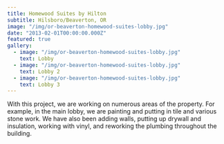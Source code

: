 ```yaml
---
title: Homewood Suites by Hilton
subtitle: Hilsboro/Beaverton, OR
image: "/img/or-beaverton-homewood-suites-lobby.jpg"
date: "2013-02-01T00:00:00.000Z"
featured: true
gallery:
  - image: "/img/or-beaverton-homewood-suites-lobby.jpg"
    text: Lobby
  - image: "/img/or-beaverton-homewood-suites-lobby.jpg"
    text: Lobby 2
  - image: "/img/or-beaverton-homewood-suites-lobby.jpg"
    text: Lobby 3
---
```


With this project, we are working on numerous areas of the property. For example, in the main lobby, we are painting and putting in tile and various stone work. We have also been adding walls, putting up drywall and insulation, working with vinyl, and reworking the plumbing throughout the building.
